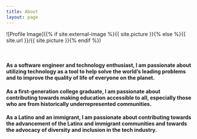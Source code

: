 ```yaml
---
title: About
layout: page
---
```


![Profile Image]({% if site.external-image %}{{ site.picture }}{% else %}{{ site.url }}/{{ site.picture }}{% endif %})

<br>

<h4>As a software engineer and technology enthusiast, I am passionate about utilizing technology as a tool to help solve the world’s leading problems and to improve the quality of life of everyone on the planet.</h4>

<h4>As a first-generation college graduate, I am passionate about contributing towards making education accessible to all, especially those who are from historically underrepresented communities.</h4>

<h4>As a Latino and an immigrant, I am passionate about contributing towards the advancement of the Latinx and immigrant communities and towards the advocacy of diversity and inclusion in the tech industry.</h4>
